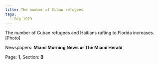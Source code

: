 ```yaml
---  
title: The number of Cuban refugees  
tags:  
  - Sep 1979  
---  
```

  
The number of Cuban refugees and Haitians rafting to Florida increases. [Photo]  
  
Newspapers: **Miami Morning News or The Miami Herald**  
  
Page: **1**, Section: **B** 

